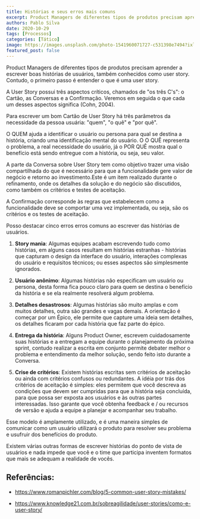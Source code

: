 ```yaml
---
title: Histórias e seus erros mais comuns
excerpt: Product Managers de diferentes tipos de produtos precisam aprender a escrever boas histórias de usuários, também conhecidos como user story
authors: Pablo Silva
date: 2020-10-29
tags: [Processos]
categories: [Tático]
image: https://images.unsplash.com/photo-1541960071727-c531398e7494?ixlib=rb-1.2.1&ixid=eyJhcHBfaWQiOjEyMDd9&auto=format&fit=crop&w=2448&q=80
featured_post: false
---
```


Product Managers de diferentes tipos de produtos precisam aprender a
escrever boas histórias de usuários, também conhecidos como user story.
Contudo, o primeiro passo é entender o que é uma user story.

A User Story possui três aspectos críticos, chamados de "os três C's": o
Cartão, as Conversas e a Confirmação. Veremos em seguida o que cada um
desses aspectos significa (Cohn, 2004).

Para escrever um bom Cartão de User Story há três parâmetros da
necessidade da pessoa usuária: "quem", "o quê" e "por quê".

O QUEM ajuda a identificar o usuário ou persona para qual se destina a
história, criando uma identificação mental do usuário. O O QUÊ
representa o problema, a real necessidade do usuário, já o POR QUÊ
mostra qual o benefício está sendo entregue com a história, ou seja, seu
valor.

A parte da Conversa sobre User Story tem como objetivo trazer uma visão
compartilhada do que é necessário para que a funcionalidade gere valor
de negócio e retorno ao investimento.Este é um item realizado durante o
refinamento, onde os detalhes da solução e do negócio são discutidos,
como também os critérios e testes de aceitação.

A Confirmação corresponde às regras que estabelecem como a
funcionalidade deve se comportar uma vez implementada, ou seja, são os
critérios e os testes de aceitação.

Posso destacar cinco erros erros comuns ao escrever das histórias de
usuários.

1.  **Story mania**: Algumas equipes acabam escrevendo tudo como
    histórias, em alguns casos resultam em histórias estranhas -
    histórias que capturam o design da interface do usuário, interações
    complexas do usuário e requisitos técnicos; ou esses aspectos são
    simplesmente ignorados.

2.  **Usuário anônimo**: Algumas histórias não especificam um usuário ou
    persona, desta forma fica pouco claro para quem se destina o
    benefício da história e se ela realmente resolverá algum problema.

3.  **Detalhes desastrosos**: Algumas histórias são muito amplas e com
    muitos detalhes, outra são grandes e vagas demais. A orientação é
    começar por um Épico, ele permite que capture uma ideia sem
    detalhes, os detalhes ficaram por cada história que faz parte do
    épico.

4.  **Entrega da história**: Alguns Product Owner, escrevem
    cuidadosamente suas histórias e a entregam a equipe durante o
    planejamento da próxima sprint, contudo realizar a escrita em
    conjunto permite debater melhor o problema e entendimento da melhor
    solução, sendo feito isto durante a Conversa.

5.  **Crise de critérios**: Existem histórias escritas sem critérios de
    aceitação ou ainda com critérios confusos ou redundantes. A idéia
    por trás dos critérios de aceitação é simples: eles permitem que
    você descreva as condições que devem ser cumpridas para que a
    história seja concluída, para que possa ser exposta aos usuários e
    às outras partes interessadas. Isso garante que você obtenha
    feedback e / ou recursos de versão e ajuda a equipe a planejar e
    acompanhar seu trabalho.

Esse modelo é amplamente utilizado, e é uma maneira simples de comunicar
como um usuário utilizará o produto para resolver seu problema e
usufruir dos benefícios do produto.

Existem várias outras formas de escrever histórias do ponto de vista de
usuários e nada impede que você e o time que participa inventem formatos
que mais se adequam a realidade de vocês.

Referências:
-----------

-   <https://www.romanpichler.com/blog/5-common-user-story-mistakes/>

-   <https://www.knowledge21.com.br/sobreagilidade/user-stories/como-e-user-story/>